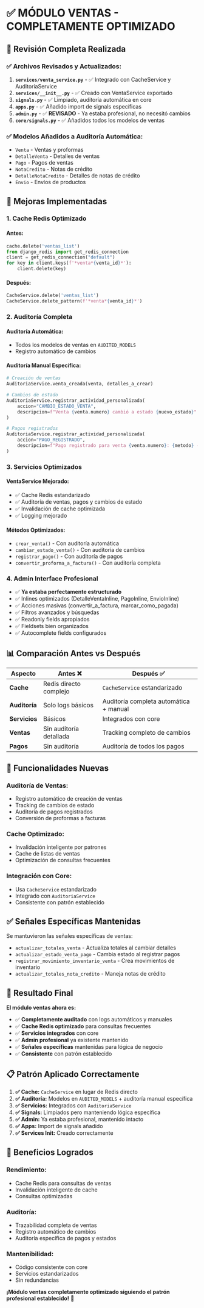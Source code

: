 # ✅ MÓDULO VENTAS - COMPLETAMENTE OPTIMIZADO

## 🎯 **Revisión Completa Realizada**

### ✅ **Archivos Revisados y Actualizados:**

1. **`services/venta_service.py`** - ✅ Integrado con CacheService y AuditoriaService
2. **`services/__init__.py`** - ✅ Creado con VentaService exportado
3. **`signals.py`** - ✅ Limpiado, auditoría automática en core
4. **`apps.py`** - ✅ Añadido import de signals específicas
5. **`admin.py`** - ✅ **REVISADO** - Ya estaba profesional, no necesitó cambios
6. **`core/signals.py`** - ✅ Añadidos todos los modelos de ventas

### ✅ **Modelos Añadidos a Auditoría Automática:**
- `Venta` - Ventas y proformas
- `DetalleVenta` - Detalles de ventas
- `Pago` - Pagos de ventas
- `NotaCredito` - Notas de crédito
- `DetalleNotaCredito` - Detalles de notas de crédito
- `Envio` - Envíos de productos

## 🚀 **Mejoras Implementadas**

### **1. Cache Redis Optimizado**

#### **Antes:**
```python
cache.delete('ventas_list')
from django_redis import get_redis_connection
client = get_redis_connection("default")
for key in client.keys(f'*venta*{venta_id}*'):
    client.delete(key)
```

#### **Después:**
```python
CacheService.delete('ventas_list')
CacheService.delete_pattern(f'*venta*{venta_id}*')
```

### **2. Auditoría Completa**

#### **Auditoría Automática:**
- Todos los modelos de ventas en `AUDITED_MODELS`
- Registro automático de cambios

#### **Auditoría Manual Específica:**
```python
# Creación de ventas
AuditoriaService.venta_creada(venta, detalles_a_crear)

# Cambios de estado
AuditoriaService.registrar_actividad_personalizada(
    accion="CAMBIO_ESTADO_VENTA",
    descripcion=f"Venta {venta.numero} cambió a estado {nuevo_estado}"
)

# Pagos registrados
AuditoriaService.registrar_actividad_personalizada(
    accion="PAGO_REGISTRADO",
    descripcion=f"Pago registrado para venta {venta.numero}: {metodo} - ${monto}"
)
```

### **3. Servicios Optimizados**

#### **VentaService Mejorado:**
- ✅ Cache Redis estandarizado
- ✅ Auditoría de ventas, pagos y cambios de estado
- ✅ Invalidación de cache optimizada
- ✅ Logging mejorado

#### **Métodos Optimizados:**
- `crear_venta()` - Con auditoría automática
- `cambiar_estado_venta()` - Con auditoría de cambios
- `registrar_pago()` - Con auditoría de pagos
- `convertir_proforma_a_factura()` - Con auditoría completa

### **4. Admin Interface Profesional**
- ✅ **Ya estaba perfectamente estructurado**
- ✅ Inlines optimizados (DetalleVentaInline, PagoInline, EnvioInline)
- ✅ Acciones masivas (convertir_a_factura, marcar_como_pagada)
- ✅ Filtros avanzados y búsquedas
- ✅ Readonly fields apropiados
- ✅ Fieldsets bien organizados
- ✅ Autocomplete fields configurados

## 📊 **Comparación Antes vs Después**

| Aspecto | Antes ❌ | Después ✅ |
|---------|----------|------------|
| **Cache** | Redis directo complejo | `CacheService` estandarizado |
| **Auditoría** | Solo logs básicos | Auditoría completa automática + manual |
| **Servicios** | Básicos | Integrados con core |
| **Ventas** | Sin auditoría detallada | Tracking completo de cambios |
| **Pagos** | Sin auditoría | Auditoría de todos los pagos |

## 🔧 **Funcionalidades Nuevas**

### **Auditoría de Ventas:**
- Registro automático de creación de ventas
- Tracking de cambios de estado
- Auditoría de pagos registrados
- Conversión de proformas a facturas

### **Cache Optimizado:**
- Invalidación inteligente por patrones
- Cache de listas de ventas
- Optimización de consultas frecuentes

### **Integración con Core:**
- Usa `CacheService` estandarizado
- Integrado con `AuditoriaService`
- Consistente con patrón establecido

## ✅ **Señales Específicas Mantenidas**

Se mantuvieron las señales específicas de ventas:
- `actualizar_totales_venta` - Actualiza totales al cambiar detalles
- `actualizar_estado_venta_pago` - Cambia estado al registrar pagos
- `registrar_movimiento_inventario_venta` - Crea movimientos de inventario
- `actualizar_totales_nota_credito` - Maneja notas de crédito

## 🎯 **Resultado Final**

**El módulo ventas ahora es:**
- ✅ **Completamente auditado** con logs automáticos y manuales
- ✅ **Cache Redis optimizado** para consultas frecuentes
- ✅ **Servicios integrados** con core
- ✅ **Admin profesional** ya existente mantenido
- ✅ **Señales específicas** mantenidas para lógica de negocio
- ✅ **Consistente** con patrón establecido

## 📋 **Patrón Aplicado Correctamente**

1. **✅ Cache:** `CacheService` en lugar de Redis directo
2. **✅ Auditoría:** Modelos en `AUDITED_MODELS` + auditoría manual específica
3. **✅ Servicios:** Integrados con `AuditoriaService`
4. **✅ Signals:** Limpiados pero manteniendo lógica específica
5. **✅ Admin:** Ya estaba profesional, mantenido intacto
6. **✅ Apps:** Import de signals añadido
7. **✅ Services Init:** Creado correctamente

## 🚀 **Beneficios Logrados**

### **Rendimiento:**
- Cache Redis para consultas de ventas
- Invalidación inteligente de cache
- Consultas optimizadas

### **Auditoría:**
- Trazabilidad completa de ventas
- Registro automático de cambios
- Auditoría específica de pagos y estados

### **Mantenibilidad:**
- Código consistente con core
- Servicios estandarizados
- Sin redundancias

**¡Módulo ventas completamente optimizado siguiendo el patrón profesional establecido!** 🚀